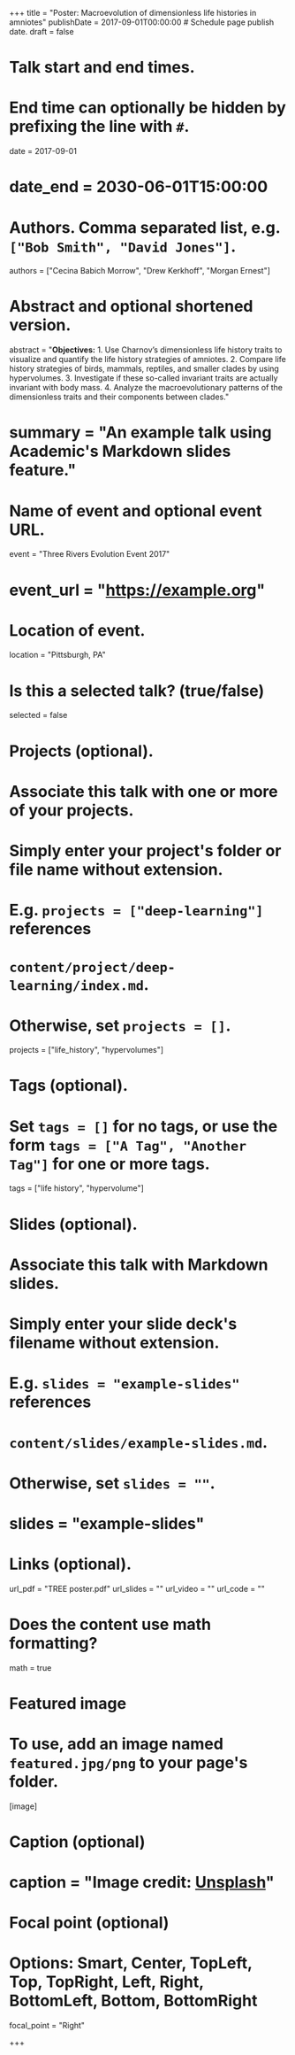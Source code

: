 +++
title = "Poster: Macroevolution of dimensionless life histories in amniotes"
publishDate = 2017-09-01T00:00:00  # Schedule page publish date.
draft = false

# Talk start and end times.
#   End time can optionally be hidden by prefixing the line with `#`.
date = 2017-09-01
# date_end = 2030-06-01T15:00:00

# Authors. Comma separated list, e.g. `["Bob Smith", "David Jones"]`.
authors = ["Cecina Babich Morrow", "Drew Kerkhoff", "Morgan Ernest"]

# Abstract and optional shortened version.
abstract = "**Objectives:** 1. Use Charnov’s dimensionless life history traits to visualize and quantify the life history strategies of amniotes. 2. Compare life history strategies of birds, mammals, reptiles, and smaller clades by using hypervolumes. 3. Investigate if these so-called invariant traits are actually invariant with body mass. 4. Analyze the macroevolutionary patterns of the dimensionless traits and their components between clades."
# summary = "An example talk using Academic's Markdown slides feature."

# Name of event and optional event URL.
event = "Three Rivers Evolution Event 2017"
# event_url = "https://example.org"

# Location of event.
location = "Pittsburgh, PA"

# Is this a selected talk? (true/false)
selected = false

# Projects (optional).
#   Associate this talk with one or more of your projects.
#   Simply enter your project's folder or file name without extension.
#   E.g. `projects = ["deep-learning"]` references 
#   `content/project/deep-learning/index.md`.
#   Otherwise, set `projects = []`.
projects = ["life_history", "hypervolumes"]

# Tags (optional).
#   Set `tags = []` for no tags, or use the form `tags = ["A Tag", "Another Tag"]` for one or more tags.
tags = ["life history", "hypervolume"]

# Slides (optional).
#   Associate this talk with Markdown slides.
#   Simply enter your slide deck's filename without extension.
#   E.g. `slides = "example-slides"` references 
#   `content/slides/example-slides.md`.
#   Otherwise, set `slides = ""`.
# slides = "example-slides"

# Links (optional).
url_pdf = "TREE poster.pdf"
url_slides = ""
url_video = ""
url_code = ""

# Does the content use math formatting?
math = true

# Featured image
# To use, add an image named `featured.jpg/png` to your page's folder. 
[image]
  # Caption (optional)
  # caption = "Image credit: [**Unsplash**](https://unsplash.com/photos/bzdhc5b3Bxs)"

  # Focal point (optional)
  # Options: Smart, Center, TopLeft, Top, TopRight, Left, Right, BottomLeft, Bottom, BottomRight
  focal_point = "Right"
  
+++
